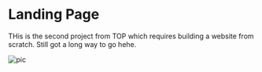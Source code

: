 # Landing Page
THis is the second project from TOP which requires building a website from scratch. 
Still got a long way to go hehe.

![pic](https://github.com/devjoel880/devjoel/assets/153825453/2fe51cb1-ed62-4333-90ad-c8659f07061e)
